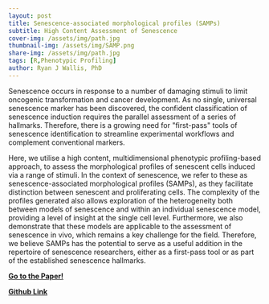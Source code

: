 ```yaml
---
layout: post
title: Senescence-associated morphological profiles (SAMPs)
subtitle: High Content Assessment of Senescence
cover-img: /assets/img/path.jpg
thumbnail-img: /assets/img/SAMP.png
share-img: /assets/img/path.jpg
tags: [R,Phenotypic Profiling]
author: Ryan J Wallis, PhD
---
```


Senescence occurs in response to a number of damaging stimuli to limit oncogenic transformation and cancer development. As no single, universal senescence marker has been discovered, the confident classification of senescence induction requires the parallel assessment of a series of hallmarks. Therefore, there is a growing need for "first-pass" tools of senescence identification to streamline experimental workflows and complement conventional markers. 
  
Here, we utilise a high content, multidimensional phenotypic profiling-based approach, to assess the morphological profiles of senescent cells induced via a range of stimuli. In the context of senescence, we refer to these as senescence-associated morphological profiles (SAMPs), as they facilitate distinction between senescent and proliferating cells. The complexity of the profiles generated also allows exploration of the heterogeneity both between models of senescence and within an individual senescence model, providing a level of insight at the single cell level. Furthermore, we also demonstrate that these models are applicable to the assessment of senescence in vivo, which remains a key challenge for the field. Therefore, we believe SAMPs has the potential to serve as a useful addition in the repertoire of senescence researchers, either as a first-pass tool or as part of the established senescence hallmarks.

<strong><a href="https://pubmed.ncbi.nlm.nih.gov/35580013/">Go to the Paper!</a>

<strong><a href="https://pubmed.ncbi.nlm.nih.gov/35580013/">Github Link</a>
